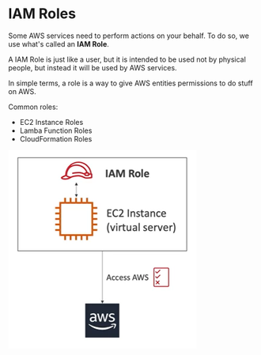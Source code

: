 # IAM Roles

Some AWS services need to perform actions on your behalf. To do so, we use what's called an **IAM Role**. 

A IAM Role is just like a user, but it is intended to be used not by physical people, but instead it will be used by AWS services.

In simple terms, a role is a way to give AWS entities permissions to do stuff on AWS.

Common roles:
- EC2 Instance Roles
- Lamba Function Roles
- CloudFormation Roles

![IAM Roles](../../images/iam/iam_role.png)